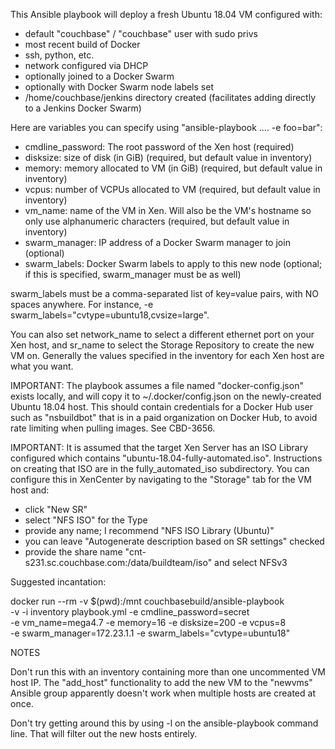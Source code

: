 This Ansible playbook will deploy a fresh Ubuntu 18.04 VM configured with:

 - default "couchbase" / "couchbase" user with sudo privs
 - most recent build of Docker
 - ssh, python, etc.
 - network configured via DHCP
 - optionally joined to a Docker Swarm
 - optionally with Docker Swarm node labels set
 - /home/couchbase/jenkins directory created (facilitates adding directly to a
   Jenkins Docker Swarm)

Here are variables you can specify using "ansible-playbook .... -e foo=bar":

 - cmdline_password: The root password of the Xen host (required)
 - disksize: size of disk (in GiB) (required, but default value in inventory)
 - memory: memory allocated to VM (in GiB) (required, but default value in
   inventory)
 - vcpus: number of VCPUs allocated to VM (required, but default value in
   inventory)
 - vm_name: name of the VM in Xen. Will also be the VM's hostname so only use
   alphanumeric characters (required, but default value in inventory)
 - swarm_manager: IP address of a Docker Swarm manager to join (optional)
 - swarm_labels: Docker Swarm labels to apply to this new node (optional; if
   this is specified, swarm_manager must be as well)

swarm_labels must be a comma-separated list of key=value pairs, with NO spaces
anywhere. For instance, -e swarm_labels="cvtype=ubuntu18,cvsize=large".

You can also set network_name to select a different ethernet port on your Xen
host, and sr_name to select the Storage Repository to create the new VM on.
Generally the values specified in the inventory for each Xen host are what you
want.

IMPORTANT: The playbook assumes a file named "docker-config.json" exists
locally, and will copy it to ~/.docker/config.json on the newly-created
Ubuntu 18.04 host. This should contain credentials for a Docker Hub user
such as "nsbuildbot" that is in a paid organization on Docker Hub, to
avoid rate limiting when pulling images. See CBD-3656.

IMPORTANT: It is assumed that the target Xen Server has an ISO Library
configured which contains "ubuntu-18.04-fully-automated.iso". Instructions on
creating that ISO are in the fully_automated_iso subdirectory. You can
configure this in XenCenter by navigating to the "Storage" tab for the VM host
and:

 - click "New SR"
 - select "NFS ISO" for the Type
 - provide any name; I recommend "NFS ISO Library (Ubuntu)"
 - you can leave "Autogenerate description based on SR settings" checked
 - provide the share name "cnt-s231.sc.couchbase.com:/data/buildteam/iso"
   and select NFSv3

Suggested incantation:

  docker run --rm -v $(pwd):/mnt couchbasebuild/ansible-playbook \
    -v -i inventory playbook.yml -e cmdline_password=secret \
    -e vm_name=mega4.7 -e memory=16 -e disksize=200 -e vcpus=8 \
    -e swarm_manager=172.23.1.1 -e swarm_labels="cvtype=ubuntu18"

NOTES

Don't run this with an inventory containing more than one uncommented
VM host IP. The "add_host" functionality to add the new VM to the
"newvms" Ansible group apparently doesn't work when multiple hosts are
created at once.

Don't try getting around this by using -l on the ansible-playbook
command line. That will filter out the new hosts entirely.
